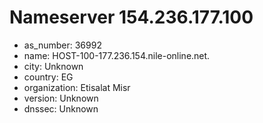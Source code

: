 # Nameserver 154.236.177.100

* as_number: 36992
* name: HOST-100-177.236.154.nile-online.net.
* city: Unknown
* country: EG
* organization: Etisalat Misr
* version: Unknown
* dnssec: Unknown
